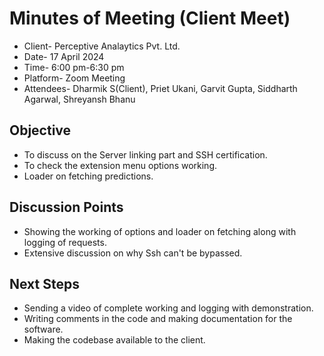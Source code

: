 
# Minutes of Meeting (Client Meet) 
- Client- Perceptive Analaytics Pvt. Ltd.
- Date- 17 April 2024
- Time- 6:00 pm-6:30 pm
- Platform- Zoom Meeting
- Attendees- Dharmik S(Client), Priet Ukani, Garvit Gupta, Siddharth Agarwal, Shreyansh Bhanu

## Objective 
- To discuss on the Server linking part and SSH certification.
- To check the extension menu options working.
- Loader on fetching predictions.


## Discussion Points
- Showing the working of options and loader on fetching along with logging of requests.
- Extensive discussion on why Ssh can't be bypassed.

## Next Steps
- Sending a video of complete working and logging with demonstration.
- Writing comments in the code and making documentation for the software.
- Making the codebase available to the client.
